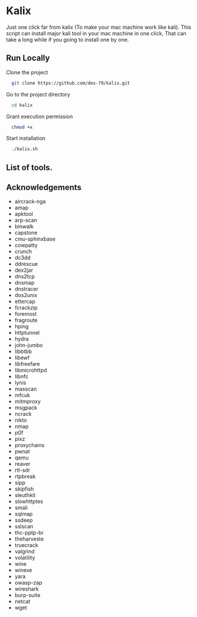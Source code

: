 
# Kalix
Just one click far from kalix (To make your mac machine work like kali).
This script can install major kali tool in your mac machine in one click, That can take a long while if you going to install one by one.



## Run Locally

Clone the project

```bash
  git clone https://github.com/dex-79/kalix.git
```

Go to the project directory

```bash
  cd kalix
```

Grant execution permission

```bash
  chmod +x
```

Start installation

```bash
  ./kalix.sh
```


## List of tools.

## Acknowledgements

- aircrack-nga
- amap
- apktool
- arp-scan
- binwalk
- capstone
- cmu-sphinxbase
- cowpatty
- crunch
- dc3dd
- ddrescue
- dex2jar
- dns2tcp
- dnsmap
- dnstracer
- dos2unix
- ettercap
- fcrackzip
- foremost
- fragroute
- hping
- httptunnel
- hydra
- john-jumbo
- libbtbb
- libewf
- libfreefare
- libmicrohttpd
- libnfc
- lynis
- masscan
- mfcuk
- mitmproxy
- msgpack
- ncrack
- nikto
- nmap
- p0f
- pixz
- proxychains
- pwnat
- qemu
- reaver
- rtl-sdr
- rtpbreak
- sipp
- skipfish
- sleuthkit
- slowhttptes
- smali
- sqlmap
- ssdeep
- sslscan
- thc-pptp-br
- theharveste
- truecrack
- valgrind
- volatility
- wine
- winexe
- yara
- owasp-zap
- wireshark  
- burp-suite
- netcat     
- wget       
